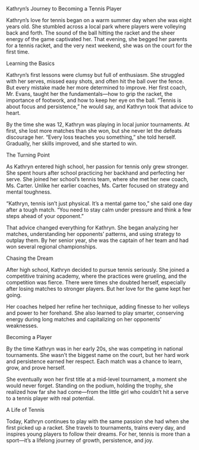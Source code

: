 Kathryn’s Journey to Becoming a Tennis Player

Kathryn’s love for tennis began on a warm summer day when she was eight years old. She stumbled across a local park
where players were volleying back and forth. The sound of the ball hitting the racket and the sheer energy of the game
captivated her. That evening, she begged her parents for a tennis racket, and the very next weekend, she was on the
court for the first time.

Learning the Basics

Kathryn’s first lessons were clumsy but full of enthusiasm. She struggled with her serves, missed easy shots, and often
hit the ball over the fence. But every mistake made her more determined to improve. Her first coach, Mr. Evans, taught
her the fundamentals—how to grip the racket, the importance of footwork, and how to keep her eye on the ball. “Tennis is
about focus and persistence,” he would say, and Kathryn took that advice to heart.

By the time she was 12, Kathryn was playing in local junior tournaments. At first, she lost more matches than she won,
but she never let the defeats discourage her. “Every loss teaches you something,” she told herself. Gradually, her
skills improved, and she started to win.

The Turning Point

As Kathryn entered high school, her passion for tennis only grew stronger. She spent hours after school practicing her
backhand and perfecting her serve. She joined her school’s tennis team, where she met her new coach, Ms. Carter. Unlike
her earlier coaches, Ms. Carter focused on strategy and mental toughness.

“Kathryn, tennis isn’t just physical. It’s a mental game too,” she said one day after a tough match. “You need to stay
calm under pressure and think a few steps ahead of your opponent.”

That advice changed everything for Kathryn. She began analyzing her matches, understanding her opponents’ patterns, and
using strategy to outplay them. By her senior year, she was the captain of her team and had won several regional
championships.

Chasing the Dream

After high school, Kathryn decided to pursue tennis seriously. She joined a competitive training academy, where the
practices were grueling, and the competition was fierce. There were times she doubted herself, especially after losing
matches to stronger players. But her love for the game kept her going.

Her coaches helped her refine her technique, adding finesse to her volleys and power to her forehand. She also learned
to play smarter, conserving energy during long matches and capitalizing on her opponents’ weaknesses.

Becoming a Player

By the time Kathryn was in her early 20s, she was competing in national tournaments. She wasn’t the biggest name on the
court, but her hard work and persistence earned her respect. Each match was a chance to learn, grow, and prove herself.

She eventually won her first title at a mid-level tournament, a moment she would never forget. Standing on the podium,
holding the trophy, she realized how far she had come—from the little girl who couldn’t hit a serve to a tennis player
with real potential.

A Life of Tennis

Today, Kathryn continues to play with the same passion she had when she first picked up a racket. She travels to
tournaments, trains every day, and inspires young players to follow their dreams. For her, tennis is more than a
sport—it’s a lifelong journey of growth, persistence, and joy.